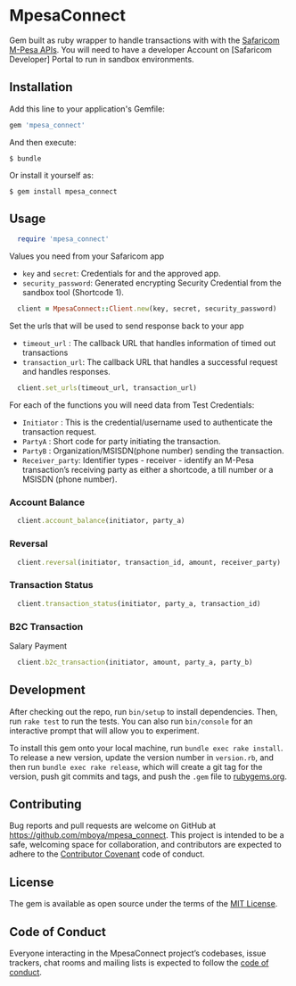 # MpesaConnect

Gem built as ruby wrapper to handle transactions with with the [Safaricom M-Pesa APIs](https://developer.safaricom.co.ke/docs).
You will need to have a developer Account on [Safaricom Developer] Portal to run in sandbox environments.

## Installation

Add this line to your application's Gemfile:

```ruby
gem 'mpesa_connect'
```

And then execute:

    $ bundle

Or install it yourself as:

    $ gem install mpesa_connect

## Usage

```ruby
  require 'mpesa_connect'
```

Values you need from your Safaricom app

- `key` and `secret`:  Credentials for and the approved app.
- `security_password`: Generated encrypting Security Credential from the sandbox tool (Shortcode 1).

```ruby
  client = MpesaConnect::Client.new(key, secret, security_password)
```

Set the urls that will be used to send response back to your app

- `timeout_url`    :  The callback URL that handles information of timed out transactions
- `transaction_url`:  The callback URL that handles a successful request and handles responses.

```ruby
  client.set_urls(timeout_url, transaction_url)
```

For each of the functions you will need data from Test Credentials:

- `Initiator`     : This is the credential/username used to authenticate the transaction request.
- `PartyA`        : Short code for party initiating the transaction.
- `PartyB`        : Organization/MSISDN(phone number) sending the transaction.
- `Receiver_party`: Identifier types - receiver - identify an M-Pesa transaction’s receiving party as either a shortcode, a till number or a MSISDN (phone number).

### Account Balance

```ruby
  client.account_balance(initiator, party_a)
```

### Reversal

```ruby
  client.reversal(initiator, transaction_id, amount, receiver_party)
```

### Transaction Status

```ruby
  client.transaction_status(initiator, party_a, transaction_id)
```

### B2C Transaction

Salary Payment

```ruby
  client.b2c_transaction(initiator, amount, party_a, party_b)
```

## Development

After checking out the repo, run `bin/setup` to install dependencies. Then, run `rake test` to run the tests. You can also run `bin/console` for an interactive prompt that will allow you to experiment.

To install this gem onto your local machine, run `bundle exec rake install`. To release a new version, update the version number in `version.rb`, and then run `bundle exec rake release`, which will create a git tag for the version, push git commits and tags, and push the `.gem` file to [rubygems.org](https://rubygems.org).

## Contributing

Bug reports and pull requests are welcome on GitHub at https://github.com/mboya/mpesa_connect. This project is intended to be a safe, welcoming space for collaboration, and contributors are expected to adhere to the [Contributor Covenant](http://contributor-covenant.org) code of conduct.

## License

The gem is available as open source under the terms of the [MIT License](http://opensource.org/licenses/MIT).

## Code of Conduct

Everyone interacting in the MpesaConnect project’s codebases, issue trackers, chat rooms and mailing lists is expected to follow the [code of conduct](https://github.com/mboya/mpesa_connect/blob/master/CODE_OF_CONDUCT.md).
